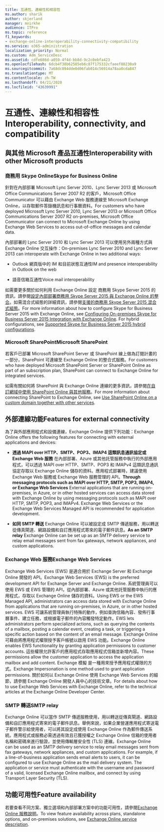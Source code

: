 ```yaml
---
title: 互通性、連線性和相容性
ms.author: sharik
author: skjerland
manager: mnirkhe
audience: ITPro
ms.topic: reference
f1_keywords:
- exchange-online-interoperability-connectivity-compatibility
ms.service: o365-administration
localization_priority: Normal
ms.custom: Adm_ServiceDesc
ms.assetid: cdfe686d-a059-4f4d-bb8d-9c2c0ebfa423
ms.openlocfilehash: 6dcb4f38b62585eb6c87f175332cfaeef80230a9
ms.sourcegitcommit: 7a68dc894dde0d06fab014c56914a78aa8cda847
ms.translationtype: MT
ms.contentlocale: zh-TW
ms.lasthandoff: 04/21/2020
ms.locfileid: "43639991"
---
```

# <a name="interoperability-connectivity-and-compatibility"></a><span data-ttu-id="27cee-102">互通性、連線性和相容性</span><span class="sxs-lookup"><span data-stu-id="27cee-102">Interoperability, connectivity, and compatibility</span></span>

## <a name="interoperability-with-other-microsoft-products"></a><span data-ttu-id="27cee-103">與其他 Microsoft 產品互通性</span><span class="sxs-lookup"><span data-stu-id="27cee-103">Interoperability with other Microsoft products</span></span>

### <a name="skype-for-business-online"></a><span data-ttu-id="27cee-104">商務用 Skype Online</span><span class="sxs-lookup"><span data-stu-id="27cee-104">Skype for Business Online</span></span>

<span data-ttu-id="27cee-105">針對在內部部署 Microsoft Lync Server 2010、Lync Server 2013 或 Microsoft Office Communications Server 2007 R2 的客戶，Microsoft Office Communicator 可以藉由 Exchange Web 服務連線至 Microsoft Exchange Online，以存取郵件答錄機訊息和行事曆資料。</span><span class="sxs-lookup"><span data-stu-id="27cee-105">For customers who have deployed Microsoft Lync Server 2010, Lync Server 2013 or Microsoft Office Communications Server 2007 R2 on-premises, Microsoft Office Communicator can connect to Microsoft Exchange Online by using Exchange Web Services to access out-of-office messages and calendar data.</span></span>
  
<span data-ttu-id="27cee-106">內部部署的 Lync Server 2010 和 Lync Server 2013 可以使用另外兩種方式與 Exchange Online 交互操作：</span><span class="sxs-lookup"><span data-stu-id="27cee-106">On-premises Lync Server 2010 and Lync Server 2013 can interoperate with Exchange Online in two additional ways:</span></span>
  
- <span data-ttu-id="27cee-107">Outlook 網頁版中的 IM 和目前狀態互通性</span><span class="sxs-lookup"><span data-stu-id="27cee-107">IM and presence interoperability in Outlook on the web</span></span>
    
- <span data-ttu-id="27cee-108">語音信箱互通性</span><span class="sxs-lookup"><span data-stu-id="27cee-108">Voice mail interoperability</span></span>
    
<span data-ttu-id="27cee-p101">如需要更多關於如何利用 Exchange Online 設定 商務用 Skype Server 2015 的資訊，請參閱[設定內部部署商務用 Skype Server 2015 與 Exchange Online 的整合](https://go.microsoft.com/fwlink/p/?LinkId=271804)。如需混合式組態的詳細資訊，請參閱[支援的商務用 Skype Server 2015 混合式組態](https://go.microsoft.com/fwlink/?LinkID=513084)。</span><span class="sxs-lookup"><span data-stu-id="27cee-p101">For more information about how to configure Skype for Business Server 2015 with Exchange Online, see [Configuring On-premises Skype for Business Server 2015 Integration with Exchange Online](https://go.microsoft.com/fwlink/p/?LinkId=271804). For hybrid configurations, see [Supported Skype for Business Server 2015 hybrid configurations](https://go.microsoft.com/fwlink/?LinkID=513084).</span></span>
  
### <a name="microsoft-sharepoint"></a><span data-ttu-id="27cee-111">Microsoft SharePoint</span><span class="sxs-lookup"><span data-stu-id="27cee-111">Microsoft SharePoint</span></span>

<span data-ttu-id="27cee-112">若客戶已部署 Microsoft SharePoint Server 或 SharePoint 線上做為訂閱計畫的一部分，SharePoint 可連線至 Exchange Online 的整合式服務。</span><span class="sxs-lookup"><span data-stu-id="27cee-112">For customers who have deployed Microsoft SharePoint Server or SharePoint Online as part of an subscription plan, SharePoint can connect to Exchange Online for integrated services.</span></span>
  
<span data-ttu-id="27cee-113">如需有關如何將 SharePoint 與 Exchange Online 連線的更多資訊，請參閱[在自訂網域中使用 SharePoint Online 與其他服務](https://go.microsoft.com/fwlink/?LinkId=271805)。</span><span class="sxs-lookup"><span data-stu-id="27cee-113">For more information about connecting SharePoint to Exchange Online, see [Use SharePoint Online on a custom domain together with other services](https://go.microsoft.com/fwlink/?LinkId=271805).</span></span>
  
## <a name="features-for-external-connectivity"></a><span data-ttu-id="27cee-114">外部連線功能</span><span class="sxs-lookup"><span data-stu-id="27cee-114">Features for external connectivity</span></span>

<span data-ttu-id="27cee-115">為了與外部應用程式和設備連線，Exchange Online 提供下列功能：</span><span class="sxs-lookup"><span data-stu-id="27cee-115">Exchange Online offers the following features for connecting with external applications and devices:</span></span>
  
- <span data-ttu-id="27cee-p102">**透過 MAPI over HTTP、SMTP、POP3、IMAP4 這類訊息通訊協定或 Exchange Web 服務** 在內部部署、Azure 或其他託管服務中執行的外部應用程式，可以透過 MAPI over HTTP、SMTP、POP3 和 IMAPv4 這類訊息通訊協定存取以 Exchange Online 儲存的資料。應用程式部署時，建議使用 Exchange Web 服務或 Exchange Web 服務管理的 API。</span><span class="sxs-lookup"><span data-stu-id="27cee-p102">**Through messaging protocols such as MAPI over HTTP, SMTP, POP3, IMAP4, or Exchange Web Services** External applications that are running on-premises, in Azure, or in other hosted services can access data stored with Exchange Online by using messaging protocols such as MAPI over HTTP, SMTP, POP3, and IMAPv4. Exchange Web Services or the Exchange Web Services Managed API is recommended for application development.</span></span> 
    
- <span data-ttu-id="27cee-118">**如同 SMTP 轉送** Exchange Online 可以被設定成 SMTP 傳遞服務，用以轉送從傳真閘道、網路設備和自訂應用程式寄來的電子郵件訊息。</span><span class="sxs-lookup"><span data-stu-id="27cee-118">**As an SMTP relay** Exchange Online can be set up as an SMTP delivery service to relay email messages sent from fax gateways, network appliances, and custom applications.</span></span> 
    
### <a name="exchange-web-services"></a><span data-ttu-id="27cee-119">Exchange Web 服務</span><span class="sxs-lookup"><span data-stu-id="27cee-119">Exchange Web Services</span></span>

<span data-ttu-id="27cee-120">Exchange Web Services (EWS) 是適合用於 Exchange Server 和 Exchange Online 開發的 API。</span><span class="sxs-lookup"><span data-stu-id="27cee-120">Exchange Web Services (EWS) is the preferred development API for Exchange Server and Exchange Online.</span></span> <span data-ttu-id="27cee-121">系統管理員可以使用 EWS 或 EWS 管理的 API，從內部部署、Azure 或其他託管服務中執行的應用程式，存取以 Exchange Online 儲存的資料。</span><span class="sxs-lookup"><span data-stu-id="27cee-121">Using EWS or the EWS Managed API, administrators can access data stored with Exchange Online from applications that are running on-premises, in Azure, or in other hosted services.</span></span> <span data-ttu-id="27cee-122">EWS 可讓系統管理員執行特殊的動作，例如查詢信箱內容、發佈行事曆事件、建立任務，或根據電子郵件的內容觸發特定動作。</span><span class="sxs-lookup"><span data-stu-id="27cee-122">EWS lets administrators perform specialized actions, such as querying the contents of a mailbox, posting a calendar event, creating a task, or triggering a specific action based on the content of an email message.</span></span> <span data-ttu-id="27cee-123">Exchange Online 可藉由將應用程式權限授予客戶帳號以啟用 EWS 功能。</span><span class="sxs-lookup"><span data-stu-id="27cee-123">Exchange Online enables EWS functionality by granting application permissions to customer accounts.</span></span> <span data-ttu-id="27cee-124">這些權限允許客戶的應用程式存取應用程式信箱並新增內容。</span><span class="sxs-lookup"><span data-stu-id="27cee-124">These permissions allow the customer application to access the application mailbox and add content.</span></span> <span data-ttu-id="27cee-125">Exchange 模擬 是一種用來授予應用程式權限的方式。</span><span class="sxs-lookup"><span data-stu-id="27cee-125">Exchange Impersonation is one method used to grant application permissions.</span></span> <span data-ttu-id="27cee-126">關於如何以 Exchange Online 使用 Exchange Web Services 的細節，請參閱 Exchange Online 開發人員中心的技術文章。</span><span class="sxs-lookup"><span data-stu-id="27cee-126">For details about how to use Exchange Web Services with Exchange Online, refer to the technical articles at the Exchange Online Developer Center.</span></span>
  
### <a name="smtp-relay"></a><span data-ttu-id="27cee-127">SMTP 轉送</span><span class="sxs-lookup"><span data-stu-id="27cee-127">SMTP relay</span></span>

<span data-ttu-id="27cee-p104">Exchange Online 可以當作 SMTP 傳遞服務使用，用以轉送從傳真閘道、網路設備和自訂應用程式寄來的電子郵件訊息。舉例來說，如果企業營運應用程式寄送電子郵件警示給使用者，可以將其設定成使用 Exchange Online 作為郵件傳送系統。應用程式或服務必需透過有效且已獲授權之 Exchange Online 信箱的使用者名稱和密碼來進行驗證，並使用傳輸層安全性 (TLS) 連線。</span><span class="sxs-lookup"><span data-stu-id="27cee-p104">Exchange Online can be used as an SMTP delivery service to relay email messages sent from fax gateways, network appliances, and custom applications. For example, if a line-of-business application sends email alerts to users, it can be configured to use Exchange Online as the mail delivery system. The application or service must authenticate with the username and password of a valid, licensed Exchange Online mailbox, and connect by using Transport Layer Security (TLS).</span></span>
  
## <a name="feature-availability"></a><span data-ttu-id="27cee-131">功能可用性</span><span class="sxs-lookup"><span data-stu-id="27cee-131">Feature availability</span></span>

<span data-ttu-id="27cee-132">若要查看不同方案、獨立選項和內部部署方案中的功能可用性，請參閱[Exchange Online 服務說明](exchange-online-service-description.md)。</span><span class="sxs-lookup"><span data-stu-id="27cee-132">To view feature availability across plans, standalone options, and on-premises solutions, see [Exchange Online service description](exchange-online-service-description.md).</span></span>
  

